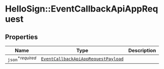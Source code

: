 # HelloSign::EventCallbackApiAppRequest



## Properties

| Name | Type | Description | Notes |
| ---- | ---- | ----------- | ----- |
| `json`<sup>*_required_</sup> | [```EventCallbackApiAppRequestPayload```](EventCallbackApiAppRequestPayload.md) |    |  |

